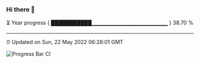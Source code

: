 ### Hi there 👋

⏳ Year progress { ███████████▁▁▁▁▁▁▁▁▁▁▁▁▁▁▁▁▁▁▁ } 38.70 %

---

⏰ Updated on Sun, 22 May 2022 06:28:01 GMT

![Progress Bar CI](https://github.com/ZhaoGui/ZhaoGui/workflows/Progress%20Bar%20CI/badge.svg)
